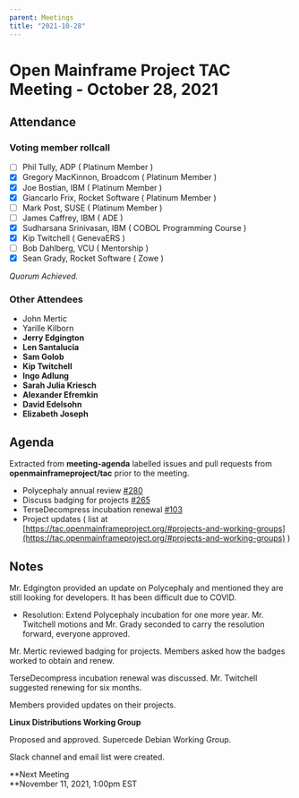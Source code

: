 ```yaml
---
parent: Meetings
title: "2021-10-28"
---
```


# **Open Mainframe Project TAC Meeting - October 28, 2021**

## Attendance

### Voting member rollcall

- [ ] Phil Tully, ADP ( Platinum Member )
- [x] Gregory MacKinnon, Broadcom ( Platinum Member )
- [x] Joe Bostian, IBM ( Platinum Member )
- [x] Giancarlo Frix, Rocket Software ( Platinum Member )
- [ ] Mark Post, SUSE ( Platinum Member )
- [ ] James Caffrey, IBM ( ADE )
- [x] Sudharsana Srinivasan, IBM ( COBOL Programming Course )
- [x] Kip Twitchell ( GenevaERS )
- [ ] Bob Dahlberg, VCU ( Mentorship )
- [x] Sean Grady, Rocket Software ( Zowe )

_Quorum Achieved._

### Other Attendees

* John Mertic
* Yarille Kilborn
* **Jerry Edgington**
* **Len Santalucia**
* **Sam Golob**
* **Kip Twitchell**
* **Ingo Adlung**
* **Sarah Julia Kriesch**
* **Alexander Efremkin**
* **David Edelsohn**
* **Elizabeth Joseph**


## **Agenda**

Extracted from **meeting-agenda** labelled issues and pull requests from **openmainframeproject/tac** prior to the meeting.

* Polycephaly annual review [#280](https://t.sidekickopen84.com/s3t/c/5/f18dQhb0S7kF8cFn5ZW2fM7zX59hl3kW7_k2841CXdp3VQ0ptF7v4BRNW2dykdq6RGRHh101?te=W3R5hFj4cm2zwW3P28X24hCPvhW43T4P345Nq0SW3zbVms49HS1QW45TRgK3K2B1SW4fDX7N3T3qBcw3K96zT4dC2&si=8000000006046639&pi=a9af3f9d-2b77-4e54-9fd0-a3c5f4364cf6)
* Discuss badging for projects [#265](https://t.sidekickopen84.com/s3t/c/5/f18dQhb0S7kF8cFn5ZW2fM7zX59hl3kW7_k2841CXdp3VQ0ptF7v4BRNW2dykdq6RGRHh101?te=W3R5hFj4cm2zwW3P28X24hCPvhW43T4P345Nq0SW3zbVms49HS1QW45TRgK3K2B1SW4fDX7N3T3qBcw3K96zT4Hg2&si=8000000006046639&pi=a9af3f9d-2b77-4e54-9fd0-a3c5f4364cf6)
* TerseDecompress incubation renewal [#103](https://t.sidekickopen84.com/s3t/c/5/f18dQhb0S7kF8cFn5ZW2fM7zX59hl3kW7_k2841CXdp3VQ0ptF7v4BRNW2dykdq6RGRHh101?te=W3R5hFj4cm2zwW3P28X24hCPvhW43T4P345Nq0SW3zbVms49HS1QW45TRgK3K2B1SW4fDX7N3T3qBcw3K96zS4vH2&si=8000000006046639&pi=a9af3f9d-2b77-4e54-9fd0-a3c5f4364cf6)
* Project updates ( list at [https://tac.openmainframeproject.org/#projects-and-working-groups](https://tac.openmainframeproject.org/#projects-and-working-groups) )

## **Notes**

Mr. Edgington provided an update on Polycephaly and mentioned they are still looking for developers. It has been difficult due to COVID. 

* Resolution: Extend Polycephaly incubation for one more year. Mr. Twitchell motions and Mr. Grady seconded to carry the resolution forward, everyone approved.

Mr. Mertic reviewed badging for projects. Members asked how the badges worked to obtain and renew.

TerseDecompress incubation renewal was discussed. Mr. Twitchell suggested renewing for six months.

Members provided updates on their projects.

**Linux Distributions Working Group**

Proposed and approved. Supercede Debian Working Group. 

Slack channel and email list were created.

**Next Meeting \
**November 11, 2021, 1:00pm EST
